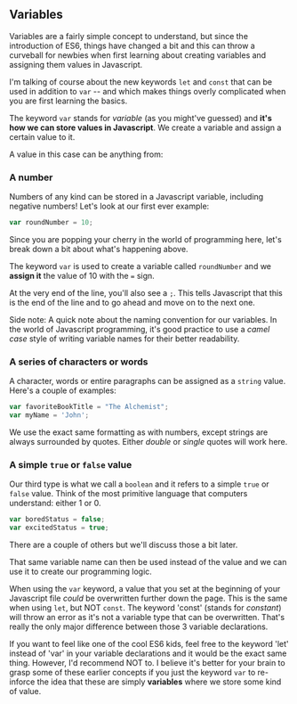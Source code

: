## Variables

Variables are a fairly simple concept to understand, but since the introduction of ES6, things have changed a bit and this can throw a curveball for newbies when first learning about creating variables and assigning them values in Javascript.

I'm talking of course about the new keywords `let` and `const` that can be used in addition to `var` -- and which makes things overly complicated when you are first learning the basics.

The keyword `var` stands for *variable* (as you might've guessed) and **it's how we can store values in Javascript**. We create a variable and assign a certain value to it.

A value in this case can be anything from:

### A number 
Numbers of any kind can be stored in a Javascript variable, including negative numbers! Let's look at our first ever example:

~~~js
var roundNumber = 10;
~~~

Since you are popping your cherry in the world of programming here, let's break down a bit about what's happening above.

The keyword `var` is used to create a variable called `roundNumber` and we **assign it** the value of 10 with the `=` sign.

At the very end of the line, you'll also see a `;`. This tells Javascript that this is the end of the line and to go ahead and move on to the next one.

Side note: A quick note about the naming convention for our variables. In the world of Javascript programming, it's good practice to use a *camel case* style of writing variable names for their better readability.

### A series of characters or words

A character, words or entire paragraphs can be assigned as a `string` value. Here's a couple of examples:

~~~js
var favoriteBookTitle = "The Alchemist";
var myName = 'John';
~~~

We use the exact same formatting as with numbers, except strings are always surrounded by quotes. Either *double* or *single* quotes will work here.


### A simple `true` or `false` value

Our third type is what we call a `boolean` and it refers to a simple `true` or `false` value. Think of the most primitive language that computers understand: either 1 or 0.

~~~js
var boredStatus = false;
var excitedStatus = true;
~~~


There are a couple of others but we'll discuss those a bit later.

That same variable name can then be used instead of the value and we can use it to create our programming logic.

When using the `var` keyword, a value that you set at the beginning of your Javascript file *could* be overwritten further down the page. This is the same when using `let`, but NOT `const`. The keyword 'const' (stands for *constant*) will throw an error as it's not a variable type that can be overwritten. That's really the only major difference between those 3 variable declarations.

If you want to feel like one of the cool ES6 kids, feel free to the keyword 'let' instead of 'var' in your variable declarations and it would be the exact same thing. However, I'd recommend NOT to. I believe it's better for your brain to grasp some of these earlier concepts if you just the keyword `var` to re-inforce the idea that these are simply **variables** where we store some kind of value.